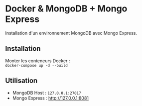 # Docker & MongoDB + Mongo Express

Installation d'un environnement MongoDB avec Mongo Express.

## Installation

Monter les conteneurs Docker :  
`docker-compose up -d --build`

## Utilisation

- MongoDB Host : `127.0.0.1:27017`
- Mongo Express : http://127.0.0.1:8081
